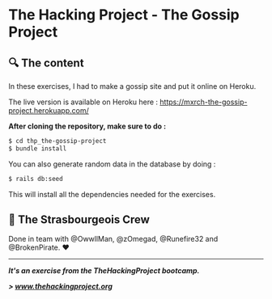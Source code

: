 # The Hacking Project - The Gossip Project


## :mag: The content
In these exercises, I had to make a gossip site and put it online on Heroku.

The live version is available on Heroku here : https://mxrch-the-gossip-project.herokuapp.com/


**After cloning the repository, make sure to do :**
```sh
$ cd thp_the-gossip-project
$ bundle install
```

You can also generate random data in the database by doing :
```sh
$ rails db:seed
```

This will install all the dependencies needed for the exercises.

## :european_post_office: The Strasbourgeois Crew
Done in team with @OwwllMan, @zOmegad, @Runefire32 and @BrokenPirate. :heart:

<hr>

***It's an exercise from the TheHackingProject bootcamp.***

***> www.thehackingproject.org***
